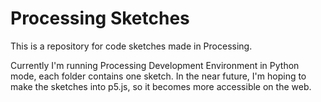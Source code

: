 # Processing Sketches
This is a repository for code sketches made in Processing. 

Currently I'm running Processing Development Environment in Python mode, each folder contains one sketch. In the near future, I'm hoping to make the sketches into p5.js, so it becomes more accessible on the web. 
